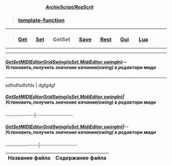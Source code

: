 ##### &nbsp;&nbsp;&nbsp;&nbsp;&nbsp;&nbsp;&nbsp;&nbsp;&nbsp;&nbsp;&nbsp;&nbsp;&nbsp;&nbsp;&nbsp;&nbsp;&nbsp;&nbsp;&nbsp;&nbsp;&nbsp;&nbsp;&nbsp;&nbsp;&nbsp;&nbsp;&nbsp;&nbsp;&nbsp;&nbsp;&nbsp;&nbsp;&nbsp;&nbsp;&nbsp;&nbsp;&nbsp;&nbsp;&nbsp;&nbsp;&nbsp;&nbsp;&nbsp;&nbsp;&nbsp;&nbsp;&nbsp;&nbsp;&nbsp;&nbsp;&nbsp;&nbsp;&nbsp;&nbsp;&nbsp;&nbsp;&nbsp;&nbsp;&nbsp;&nbsp;&nbsp;&nbsp;&nbsp;&nbsp;&nbsp;&nbsp;&nbsp;&nbsp;&nbsp;&nbsp;&nbsp;&nbsp;&nbsp;&nbsp;&nbsp;&nbsp;&nbsp;&nbsp;&nbsp;&nbsp;&nbsp;&nbsp;&nbsp;&nbsp;&nbsp;&nbsp;&nbsp;&nbsp;&nbsp;&nbsp;&nbsp;&nbsp;&nbsp;&nbsp;&nbsp;&nbsp;&nbsp;&nbsp;&nbsp;&nbsp;&nbsp;&nbsp;&nbsp;&nbsp;&nbsp;&nbsp;&nbsp;&nbsp;&nbsp;&nbsp;&nbsp;&nbsp;&nbsp;&nbsp;&nbsp;&nbsp;&nbsp;&nbsp;&nbsp;&nbsp;&nbsp;&nbsp;&nbsp;&nbsp;&nbsp;&nbsp;&nbsp;&nbsp;&nbsp;&nbsp;&nbsp;&nbsp;&nbsp;&nbsp;&nbsp;&nbsp;&nbsp;&nbsp;&nbsp;&nbsp;&nbsp;&nbsp;&nbsp;&nbsp;&nbsp;&nbsp;&nbsp;&nbsp;&nbsp;&nbsp;&nbsp;&nbsp;&nbsp;&nbsp;&nbsp;&nbsp;&nbsp;&nbsp;&nbsp;&nbsp;&nbsp;&nbsp;&nbsp;&nbsp;&nbsp;&nbsp;&nbsp;&nbsp;&nbsp;&nbsp;&nbsp;&nbsp;&nbsp;&nbsp;&nbsp;&nbsp;&nbsp;&nbsp;&nbsp;&nbsp;&nbsp;&nbsp;&nbsp;&nbsp;&nbsp;&nbsp;&nbsp;&nbsp;&nbsp;&nbsp;[***ArchieScript/ReaScrit***](https://github.com/ArchieScript/ReaScrit)


>### [template-function](https://github.com/ArchieScript/template-function)
-------------------------------------------

>###    [Get](https://github.com/ArchieScript/template-function/tree/master/template-function/Get)        &nbsp;&nbsp;&nbsp;&nbsp;&nbsp;           [Set](https://github.com/ArchieScript/template-function/tree/master/template-function/Set)        &nbsp;&nbsp;&nbsp;&nbsp;&nbsp;            GetSet                                                                                           &nbsp;&nbsp;&nbsp;&nbsp;&nbsp;           [Save](https://github.com/ArchieScript/template-function/tree/master/template-function/Save)      &nbsp;&nbsp;&nbsp;&nbsp;&nbsp;           [Rest](https://github.com/ArchieScript/template-function/tree/master/template-function/Rest)      &nbsp;&nbsp;&nbsp;&nbsp;&nbsp;           [Gui](https://github.com/ArchieScript/template-function/tree/master/template-function/Gui)        &nbsp;&nbsp;&nbsp;&nbsp;&nbsp;           [Lua](https://github.com/ArchieScript/template-function/tree/master/template-function/Lua)        &nbsp;&nbsp;&nbsp;&nbsp;&nbsp;                                                                                                                                                                 
---
- - - - - - - - - - - - - - - - - - - - - - - - - - - - - - - - - - - - - - - - - - - - - - - - - - - - - - - - - 


##### [GetSetMIDIEditorGridSwing(isSet,MidiEditor,swingIn)](https://github.com/ArchieScript/template-function/blob/master/template-function/GetSet/GetSetMIDIEditorGridSwing.lua)--Установить,получить значение качания(swing) в редактори миди

 ----------------------------
 
 
 sdfsdfsdfsfds | dgfgdgf
 ##### [GetSetMIDIEditorGridSwing(isSet,MidiEditor,swingIn)](https://github.com/ArchieScript/template-function/blob/master/template-function/GetSet/GetSetMIDIEditorGridSwing.lua)|Установить,получить значение качания(swing) в редактори миди
 --------------|------------------
 ##### [GetSetMIDIEditorGridSwing(isSet,MidiEditor,swingIn)](https://github.com/ArchieScript/template-function/blob/master/template-function/GetSet/GetSetMIDIEditorGridSwing.lua)|--Установить,получить значение качания(swing) в редактори миди
----------------|------------------
 
 
 
 
 
 
 
 
 
 
 


 
 

Название файла  | Содержание файла
----------------|----------------------

